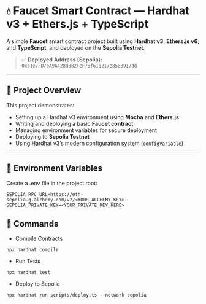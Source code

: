 # 💧 Faucet Smart Contract — Hardhat v3 + Ethers.js + TypeScript

A simple **Faucet** smart contract project built using **Hardhat v3**, **Ethers.js v6**, and **TypeScript**, and deployed on the **Sepolia Testnet**.

> ✅ **Deployed Address (Sepolia):**  
> `0xc1e7FD7eA9A428d082FeF7Bf610217e858B917dd`

---

## 📘 Project Overview

This project demonstrates:
- Setting up a Hardhat v3 environment using **Mocha** and **Ethers.js**
- Writing and deploying a basic **Faucet contract**
- Managing environment variables for secure deployment
- Deploying to **Sepolia Testnet**
- Using Hardhat v3’s modern configuration system (`configVariable`)

---

## 🔐 Environment Variables

Create a .env file in the project root:
```
SEPOLIA_RPC_URL=https://eth-sepolia.g.alchemy.com/v2/<YOUR_ALCHEMY_KEY>
SEPOLIA_PRIVATE_KEY=<YOUR_PRIVATE_KEY_HERE>

```

## 🧪 Commands

-  Compile Contracts
 ```
npx hardhat compile
```
- Run Tests

```
npx hardhat test
```
- Deploy to Sepolia
```
npx hardhat run scripts/deploy.ts --network sepolia
```



